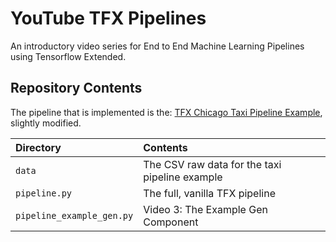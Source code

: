 # YouTube TFX Pipelines

An introductory video series for End to End Machine Learning Pipelines using Tensorflow Extended.

## Repository Contents

The pipeline that is implemented is the: [TFX Chicago Taxi Pipeline Example](https://github.com/tensorflow/tfx/tree/master/tfx/examples/chicago_taxi_pipeline), slightly modified.

| Directory                 | Contents                                       |
| :------------------------ | :--------------------------------------------- |
| `data`                    | The CSV raw data for the taxi pipeline example |
| `pipeline.py`             | The full, vanilla TFX pipeline                 |
| `pipeline_example_gen.py` | Video 3: The Example Gen Component             |
